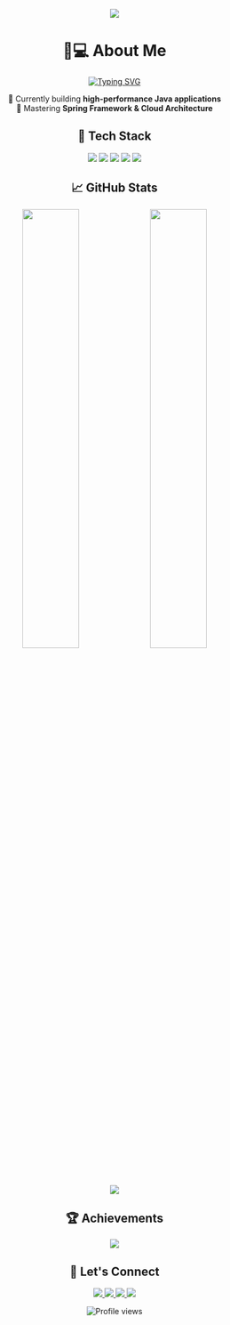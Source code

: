 <p align="center">
  <img src="https://capsule-render.vercel.app/api?type=waving&color=gradient&height=200&section=header&text=Welcome%20to%20my%20Profile!&fontSize=40&fontAlignY=35&animation=twinkling"/>
</p>

<h1 align="center">👨💻 About Me</h1>
<p align="center">
  <a href="https://git.io/typing-svg"><img src="https://readme-typing-svg.demolab.com?font=Fira+Code&weight=600&size=24&duration=4000&pause=1000&color=00F72E&center=true&vCenter=true&width=600&height=50&lines=Software+Developer;Java+Specialist;Problem+Solver;Continuous+Learner" alt="Typing SVG" /></a>
</p>

<p align="center">
  🔭 Currently building <b>high-performance Java applications</b><br>
  🌱 Mastering <b>Spring Framework & Cloud Architecture</b><br>
</p>

<h2 align="center">🚀 Tech Stack</h2>
<p align="center">
  <img src="https://img.shields.io/badge/Java-ED8B00?style=for-the-badge&logo=openjdk&logoColor=white"/>
  <img src="https://img.shields.io/badge/Spring_Boot-F2F4F9?style=for-the-badge&logo=spring-boot"/>
  <img src="https://img.shields.io/badge/MySQL-005C84?style=for-the-badge&logo=mysql&logoColor=white"/>
  <img src="https://img.shields.io/badge/AWS-%23FF9900.svg?style=for-the-badge&logo=amazon-aws&logoColor=white"/>
  <img src="https://img.shields.io/badge/MongoDB-4EA94B?style=for-the-badge&logo=mongodb&logoColor=white"/>
</p>

<h2 align="center">📈 GitHub Stats</h2>
<div align="center">
  <img width="45%" src="https://github-readme-stats.vercel.app/api?username=sanskarxrawat&show_icons=true&theme=radical" />
  <img width="45%" src="https://github-readme-streak-stats.herokuapp.com/?user=sanskarxrawat&theme=radical" />
</div>

<div align="center">
  <img src="https://github-readme-activity-graph.vercel.app/graph?username=sanskarxrawat&theme=react-dark&hide_border=true&area=true"/>
</div>

<h2 align="center">🏆 Achievements</h2>
<p align="center">
  <img src="https://github-profile-trophy.vercel.app/?username=sanskarxrawat&theme=onedark&row=2&column=4&margin-w=15"/>
</p>

<h2 align="center">🤝 Let's Connect</h2>
<p align="center">
  <a href="https://portfolio-website-sanskarxrawat.vercel.app/">
    <img src="https://img.shields.io/badge/Portfolio-6e5494?style=for-the-badge&logo=vercel&logoColor=white"/>
  </a>
  <a href="https://www.linkedin.com/in/sanskar-rawat/">
    <img src="https://img.shields.io/badge/LinkedIn-0077B5?style=for-the-badge&logo=linkedin&logoColor=white"/>
  </a>
  <a href="mailto:rawatavi.211@gmail.com">
    <img src="https://img.shields.io/badge/Gmail-D14836?style=for-the-badge&logo=gmail&logoColor=white"/>
  </a>
  <a href="https://leetcode.com/sanskarxrawat/">
    <img src="https://img.shields.io/badge/-LeetCode-FFA116?style=for-the-badge&logo=LeetCode&logoColor=black"/>
  </a>
</p>

<p align="center">
  <img src="https://komarev.com/ghpvc/?username=sanskarxrawat&label=Profile+Views&color=blueviolet&style=flat" alt="Profile views" />
</p>
